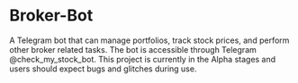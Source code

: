 # Broker-Bot
A Telegram bot that can manage portfolios, track stock prices, and perform other broker related tasks. The bot is accessible through Telegram @check_my_stock_bot.
This project is currently in the Alpha stages and users should expect bugs and glitches during use.
